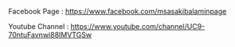 Facebook Page : https://www.facebook.com/msasakibalaminpage

Youtube Channel : https://www.youtube.com/channel/UC9-70ntuFavnwi88IMVTGSw
